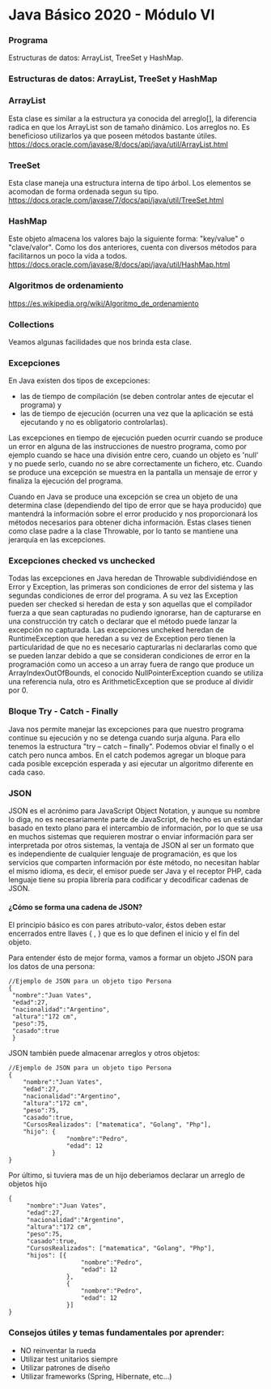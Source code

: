 # Java Básico 2020 - Módulo VI

### Programa
Estructuras de datos: ArrayList, TreeSet y HashMap.

### Estructuras de datos: ArrayList, TreeSet y HashMap
### ArrayList
Esta clase es similar a la estructura ya conocida del arreglo[], la diferencia radica en que los ArrayList
son de tamaño dinámico. Los arreglos no. Es beneficioso utilizarlos ya que poseen métodos bastante útiles.
https://docs.oracle.com/javase/8/docs/api/java/util/ArrayList.html

### TreeSet
Esta clase maneja una estructura interna de tipo árbol. Los elementos se acomodan de forma ordenada segun su tipo.
https://docs.oracle.com/javase/7/docs/api/java/util/TreeSet.html

### HashMap
Este objeto almacena los valores bajo la siguiente forma: "key/value" o "clave/valor". Como los dos anteriores, cuenta con 
diversos métodos para facilitarnos un poco la vida a todos.
https://docs.oracle.com/javase/8/docs/api/java/util/HashMap.html


### Algoritmos de ordenamiento
https://es.wikipedia.org/wiki/Algoritmo_de_ordenamiento

### Collections
Veamos algunas facilidades que nos brinda esta clase.

### Excepciones
En Java existen dos tipos de excepciones:

- las de tiempo de compilación (se deben controlar antes de ejecutar el programa) y
- las de tiempo de ejecución (ocurren una vez que la aplicación se está ejecutando y no es obligatorio controlarlas).

Las excepciones en tiempo de ejecución pueden ocurrir cuando se produce un error en alguna de las instrucciones de nuestro programa, como por ejemplo cuando se hace una división entre cero, cuando un objeto es 'null' y no puede serlo, cuando no se abre correctamente un fichero, etc. Cuando se produce una excepción se muestra en la pantalla un mensaje de error y finaliza la ejecución del programa.

Cuando en Java se produce una excepción se crea un objeto de una determina clase (dependiendo del tipo de error que se haya producido) que mantendrá la información sobre el error producido y nos proporcionará los métodos necesarios para obtener dicha información. Estas clases tienen como clase padre a la clase Throwable, por lo tanto se mantiene una jerarquía en las excepciones.

### Excepciones checked vs unchecked
Todas las excepciones en Java heredan de Throwable subdividiéndose en Error y Exception, las primeras son condiciones de error del sistema y las segundas condiciones de error del programa. A su vez las Exception pueden ser checked si heredan de esta y son aquellas que el compilador fuerza a que sean capturadas no pudiendo ignorarse, han de capturarse en una construcción try catch o declarar que el método puede lanzar la excepción no capturada. Las excepciones uncheked heredan de RuntimeException que heredan a su vez de Exception pero tienen la particularidad de que no es necesario capturarlas ni declararlas como que se pueden lanzar debido a que se consideran condiciones de error en la programación como un acceso a un array fuera de rango que produce un ArrayIndexOutOfBounds, el conocido NullPointerException cuando se utiliza una referencia nula, otro es ArithmeticException que se produce al dividir por 0.


### Bloque Try - Catch - Finally

Java nos permite manejar las excepciones para que nuestro programa continue su ejecución y no se detenga cuando surja alguna. Para ello tenemos la estructura "try – catch – finally". Podemos obviar el finally o el catch pero nunca ambos. En el catch podemos agregar un bloque para cada posible excepción esperada y asi ejecutar un algoritmo diferente en cada caso. 


### JSON
JSON es el acrónimo para JavaScript Object Notation, y aunque su nombre lo diga, no es necesariamente parte de 
JavaScript, de hecho es un estándar basado en texto plano para el intercambio de información, por lo que se usa en 
muchos sistemas que requieren mostrar o enviar información para ser interpretada por otros sistemas, la ventaja de JSON 
al ser un formato que es independiente de cualquier lenguaje de programación, es que los servicios que comparten 
información por éste método, no necesitan hablar el mismo idioma, es decir, el emisor puede ser Java y el receptor PHP,
 cada lenguaje tiene su propia librería para codificar y decodificar cadenas de JSON.
 
 #### ¿Cómo se forma una cadena de JSON?
 
 El principio básico es con pares atributo-valor, éstos deben estar encerrados entre llaves { , } que es lo que 
 definen el inicio y el fin del objeto.
 
 Para entender ésto de mejor forma, vamos a formar un objeto JSON para los datos de una persona:
 	
    //Ejemplo de JSON para un objeto tipo Persona
    {
     "nombre":"Juan Vates",
     "edad":27,
     "nacionalidad":"Argentino",
     "altura":"172 cm",
     "peso":75,
     "casado":true
     }
     
JSON también puede almacenar arreglos y otros objetos:

    //Ejemplo de JSON para un objeto tipo Persona
    {
        "nombre":"Juan Vates",
        "edad":27,
        "nacionalidad":"Argentino",
        "altura":"172 cm",
        "peso":75,
        "casado":true,
        "CursosRealizados": ["matematica", "Golang", "Php"],
        "hijo": {
                    "nombre":"Pedro",
                    "edad": 12
                }
    }
    
Por último, si tuviera mas de un hijo deberiamos declarar un arreglo de objetos hijo

    {
         "nombre":"Juan Vates",
         "edad":27,
         "nacionalidad":"Argentino",
         "altura":"172 cm",
         "peso":75,
         "casado":true,
         "CursosRealizados": ["matematica", "Golang", "Php"],
         "hijos": [{
                        "nombre":"Pedro",
                        "edad": 12
                    },
                    {
                        "nombre":"Pedro",
                        "edad": 12
                    }]
    }
         
         
### Consejos útiles y temas fundamentales por aprender:
- NO reinventar la rueda
- Utilizar test unitarios siempre
- Utilizar patrones de diseño
- Utilizar frameworks (Spring, Hibernate, etc...)
